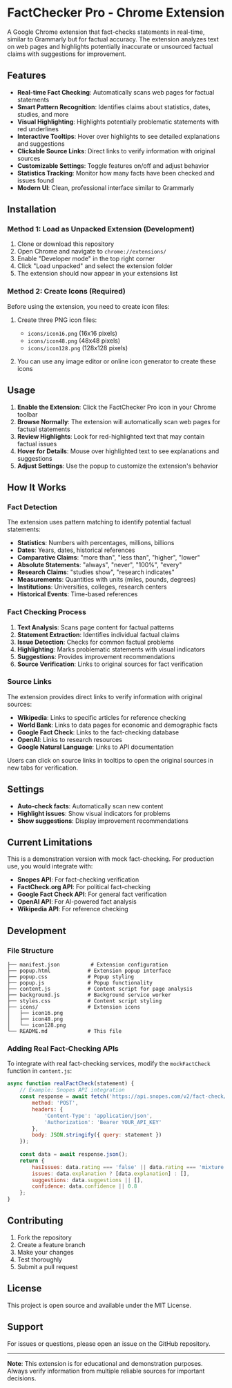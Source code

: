 # FactChecker Pro - Chrome Extension

A Google Chrome extension that fact-checks statements in real-time, similar to Grammarly but for factual accuracy. The extension analyzes text on web pages and highlights potentially inaccurate or unsourced factual claims with suggestions for improvement.

## Features

- **Real-time Fact Checking**: Automatically scans web pages for factual statements
- **Smart Pattern Recognition**: Identifies claims about statistics, dates, studies, and more
- **Visual Highlighting**: Highlights potentially problematic statements with red underlines
- **Interactive Tooltips**: Hover over highlights to see detailed explanations and suggestions
- **Clickable Source Links**: Direct links to verify information with original sources
- **Customizable Settings**: Toggle features on/off and adjust behavior
- **Statistics Tracking**: Monitor how many facts have been checked and issues found
- **Modern UI**: Clean, professional interface similar to Grammarly

## Installation

### Method 1: Load as Unpacked Extension (Development)

1. Clone or download this repository
2. Open Chrome and navigate to `chrome://extensions/`
3. Enable "Developer mode" in the top right corner
4. Click "Load unpacked" and select the extension folder
5. The extension should now appear in your extensions list

### Method 2: Create Icons (Required)

Before using the extension, you need to create icon files:

1. Create three PNG icon files:
   - `icons/icon16.png` (16x16 pixels)
   - `icons/icon48.png` (48x48 pixels)
   - `icons/icon128.png` (128x128 pixels)

2. You can use any image editor or online icon generator to create these icons

## Usage

1. **Enable the Extension**: Click the FactChecker Pro icon in your Chrome toolbar
2. **Browse Normally**: The extension will automatically scan web pages for factual statements
3. **Review Highlights**: Look for red-highlighted text that may contain factual issues
4. **Hover for Details**: Mouse over highlighted text to see explanations and suggestions
5. **Adjust Settings**: Use the popup to customize the extension's behavior

## How It Works

### Fact Detection
The extension uses pattern matching to identify potential factual statements:

- **Statistics**: Numbers with percentages, millions, billions
- **Dates**: Years, dates, historical references
- **Comparative Claims**: "more than", "less than", "higher", "lower"
- **Absolute Statements**: "always", "never", "100%", "every"
- **Research Claims**: "studies show", "research indicates"
- **Measurements**: Quantities with units (miles, pounds, degrees)
- **Institutions**: Universities, colleges, research centers
- **Historical Events**: Time-based references

### Fact Checking Process
1. **Text Analysis**: Scans page content for factual patterns
2. **Statement Extraction**: Identifies individual factual claims
3. **Issue Detection**: Checks for common factual problems
4. **Highlighting**: Marks problematic statements with visual indicators
5. **Suggestions**: Provides improvement recommendations
6. **Source Verification**: Links to original sources for fact verification

### Source Links
The extension provides direct links to verify information with original sources:

- **Wikipedia**: Links to specific articles for reference checking
- **World Bank**: Links to data pages for economic and demographic facts
- **Google Fact Check**: Links to the fact-checking database
- **OpenAI**: Links to research resources
- **Google Natural Language**: Links to API documentation

Users can click on source links in tooltips to open the original sources in new tabs for verification.

## Settings

- **Auto-check facts**: Automatically scan new content
- **Highlight issues**: Show visual indicators for problems
- **Show suggestions**: Display improvement recommendations

## Current Limitations

This is a demonstration version with mock fact-checking. For production use, you would integrate with:

- **Snopes API**: For fact-checking verification
- **FactCheck.org API**: For political fact-checking
- **Google Fact Check API**: For general fact verification
- **OpenAI API**: For AI-powered fact analysis
- **Wikipedia API**: For reference checking

## Development

### File Structure
```
├── manifest.json          # Extension configuration
├── popup.html            # Extension popup interface
├── popup.css             # Popup styling
├── popup.js              # Popup functionality
├── content.js            # Content script for page analysis
├── background.js         # Background service worker
├── styles.css            # Content script styling
├── icons/                # Extension icons
│   ├── icon16.png
│   ├── icon48.png
│   └── icon128.png
└── README.md             # This file
```

### Adding Real Fact-Checking APIs

To integrate with real fact-checking services, modify the `mockFactCheck` function in `content.js`:

```javascript
async function realFactCheck(statement) {
    // Example: Snopes API integration
    const response = await fetch('https://api.snopes.com/v2/fact-check/search', {
        method: 'POST',
        headers: {
            'Content-Type': 'application/json',
            'Authorization': 'Bearer YOUR_API_KEY'
        },
        body: JSON.stringify({ query: statement })
    });
    
    const data = await response.json();
    return {
        hasIssues: data.rating === 'false' || data.rating === 'mixture',
        issues: data.explanation ? [data.explanation] : [],
        suggestions: data.suggestions || [],
        confidence: data.confidence || 0.8
    };
}
```

## Contributing

1. Fork the repository
2. Create a feature branch
3. Make your changes
4. Test thoroughly
5. Submit a pull request

## License

This project is open source and available under the MIT License.

## Support

For issues or questions, please open an issue on the GitHub repository.

---

**Note**: This extension is for educational and demonstration purposes. Always verify information from multiple reliable sources for important decisions. 